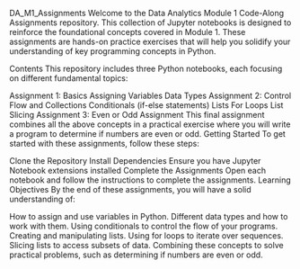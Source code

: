 DA_M1_Assignments
Welcome to the Data Analytics Module 1 Code-Along Assignments repository. This collection of Jupyter notebooks is designed to reinforce the foundational concepts covered in Module 1. These assignments are hands-on practice exercises that will help you solidify your understanding of key programming concepts in Python.

Contents
This repository includes three Python notebooks, each focusing on different fundamental topics:

Assignment 1: Basics
Assigning Variables
Data Types
Assignment 2: Control Flow and Collections
Conditionals (if-else statements)
Lists
For Loops
List Slicing
Assignment 3: Even or Odd Assignment
This final assignment combines all the above concepts in a practical exercise where you will write a program to determine if numbers are even or odd.
Getting Started
To get started with these assignments, follow these steps:

Clone the Repository
Install Dependencies
Ensure you have Jupyter Notebook extensions installed
Complete the Assignments
Open each notebook and follow the instructions to complete the assignments.
Learning Objectives
By the end of these assignments, you will have a solid understanding of:

How to assign and use variables in Python.
Different data types and how to work with them.
Using conditionals to control the flow of your programs.
Creating and manipulating lists.
Using for loops to iterate over sequences.
Slicing lists to access subsets of data.
Combining these concepts to solve practical problems, such as determining if numbers are even or odd.
